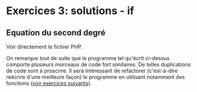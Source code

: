 # Exercices 3: solutions - if

## Equation du second degré

Voir directement le fichier PHP.

On remarque tout de suite que le programme tel qu'écrit ci-dessus comporte plusieurs morceaux de code fort similaires. De telles duplications de code sont à proscrire. Il sera intéressant de refactorer (c'est-à-dire réécrire d'une meilleure façon) le programme en utilisant notamment des fonctions ([voir exercices suivants](../../../ex4/)).
